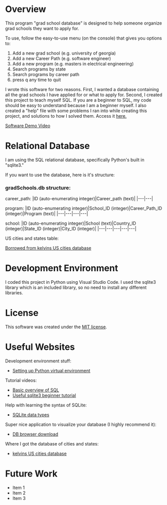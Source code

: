 # Overview

This program "grad school database" is designed to help someone organize grad schools they want to apply for.

To use, follow the easy-to-use menu (on the console) that gives you options to:
1. Add a new grad school (e.g. university of georgia)
2. Add a new Career Path (e.g. software engineer)
3. Add a new program (e.g. masters in electrical engineering)
4. Search programs by state
5. Search programs by career path
6. press q any time to quit

I wrote this software for two reasons. First, I wanted a database containing all the grad schools I have applied for or what to apply for. Second, I created this project to teach myself SQL. If you are a beginner to SQL, my code should be easy to understand because I am a beginner myself. I also created a "help" file with some problems I ran into while creating this project, and solutions to how I solved them. Access it [here.](HELP.md)

[//]: # (Provide a link to your YouTube demonstration. It should be a 4-5 minute demo of the software running, a walkthrough of the code, and a view of how created the Relational Database.)

[Software Demo Video](http://youtube.link.goes.here)

# Relational Database

I am using the SQL relational database, specifically Python's built in "sqlite3."

If you want to use the database, here is it's structure:

### gradSchools.db structure:
career_path:
|ID (auto-enumerating integer)|Career_path (text)|
|---|---|

program:
|ID (auto-enumerating integer)|School_ID (integer)|Career_Path_ID (integer)|Program (text)|
|---|---|---|---|

school:
|ID (auto-enumerating integer)|School (text)|Country_ID (integer)|State_ID (integer)|City_ID (integer)|
|---|---|---|---|---|

US cities and states table:

[Borrowed from kelvins US cities database](#useful-websites)

# Development Environment

I coded this project in Python using Visual Studio Code. I used the sqlite3 library which is an included library, so no need to install any different libraries. 

# License

This software was created under the [MIT license](LICENSE).

# Useful Websites

Development environment stuff:
- [Setting up Python virtual environment](https://www.youtube.com/watch?v=KxvKCSwlUv8)

Tutorial videos: 
- [Basic overview of SQL](https://www.youtube.com/watch?v=h8IWmmxIyS0)
- [Useful sqlite3 beginner tutorial](https://www.youtube.com/watch?v=pd-0G0MigUA)

Help with learning the syntax of SQLite:
- [SQLite data types](https://www.sqlite.org/datatype3.html)

Super nice application to visualize your database  (I highly recommend it):
- [DB browser download](https://sqlitebrowser.org/)

Where I got the database of cities and states:
- [kelvins US cities database](https://github.com/kelvins/US-Cities-Database)

# Future Work

- Item 1
- Item 2
- Item 3
